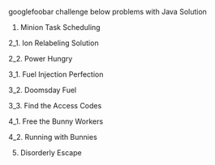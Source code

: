 googlefoobar challenge
below problems with Java Solution

1. Minion Task Scheduling

2_1. Ion Relabeling Solution

2_2. Power Hungry

3_1. Fuel Injection Perfection

3_2. Doomsday Fuel

3_3. Find the Access Codes

4_1. Free the Bunny Workers

4_2. Running with Bunnies

5. Disorderly Escape
